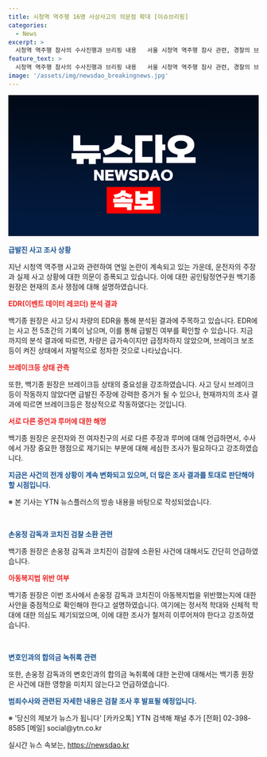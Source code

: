```yaml
---
title: 시청역 역주행 16명 사상사고의 의문점 확대 [이슈브리핑]
categories:
  - News
excerpt: >
  시청역 역주행 참사의 수사진행과 브리핑 내용   서울 시청역 역주행 참사 관련, 경찰의 브리핑과 수사 내용이 주목받았다. 급발진 주장에 대한 분석, 사고 전 기록 확인, 그리고 택시 돌진 사고의 추가 발생에 관심이 쏠리는 가운데, 사망자의 검찰 소환과 관련된 주요 쟁점이 논의되고 있다. 해당 사고에 대한 수사 결과와 브리핑 내용은 이목을 끌고 있으며, 사건에 관한 최신 속보와 명확한 사고 원인 규명에 대한 기대감이 커지고 있다.
feature_text: >
  시청역 역주행 참사의 수사진행과 브리핑 내용   서울 시청역 역주행 참사 관련, 경찰의 브리핑과 수사 내용이 주목받았다. 급발진 주장에 대한 분석, 사고 전 기록 확인, 그리고 택시 돌진 사고의 추가 발생에 관심이 쏠리는 가운데, 사망자의 검찰 소환과 관련된 주요 쟁점이 논의되고 있다. 해당 사고에 대한 수사 결과와 브리핑 내용은 이목을 끌고 있으며, 사건에 관한 최신 속보와 명확한 사고 원인 규명에 대한 기대감이 커지고 있다.
image: '/assets/img/newsdao_breakingnews.jpg'
---
```


<p><img src="/assets/img/newsdao_breakingnews.jpg" alt="pcversion 속보" /></p>

<p><b><span style="color: #1a5490;">급발진 사고 조사 상황</span></b></p>

<p>지난 시청역 역주행 사고와 관련하여 연일 논란이 계속되고 있는 가운데, 운전자의 주장과 실제 사고 상황에 대한 의문이 증폭되고 있습니다. 이에 대한 공인탐정연구원 백기종 원장은 현재의 조사 쟁점에 대해 설명하였습니다.</p>

<p><b><span style="color: #ee2323;">EDR(이벤트 데이터 레코더) 분석 결과</span></b></p>

<p>백기종 원장은 사고 당시 차량의 EDR을 통해 분석된 결과에 주목하고 있습니다. EDR에는 사고 전 5초간의 기록이 남으며, 이를 통해 급발진 여부를 확인할 수 있습니다. 지금까지의 분석 결과에 따르면, 차량은 급가속이지만 급정차하지 않았으며, 브레이크 보조등이 켜진 상태에서 자발적으로 정차한 것으로 나타났습니다.</p>

<p><b><span style="color: #ee2323;">브레이크등 상태 관측</span></b></p>

<p>또한, 백기종 원장은 브레이크등 상태의 중요성을 강조하였습니다. 사고 당시 브레이크등이 작동하지 않았다면 급발진 주장에 강력한 증거가 될 수 있으나, 현재까지의 조사 결과에 따르면 브레이크등은 정상적으로 작동하였다는 것입니다.</p>

<p><b><span style="color: #ee2323;">서로 다른 증언과 루머에 대한 해명</span></b></p>

<p>백기종 원장은 운전자와 전 여자친구의 서로 다른 주장과 루머에 대해 언급하면서, 수사에서 가장 중요한 쟁점으로 제기되는 부분에 대해 세심한 조사가 필요하다고 강조하였습니다.</p>

<p><b><span style="color: #1a5490;">지금은 사건의 전개 상황이 계속 변화되고 있으며, 더 많은 조사 결과를 토대로 판단해야 할 시점입니다.</span></b></p>

<p>※ 본 기사는 YTN 뉴스플러스의 방송 내용을 바탕으로 작성되었습니다.</p>

<p data-ke-size="size16">&nbsp;</p>

<p><b><span style="color: #1a5490;">손웅정 감독과 코치진 검찰 소환 관련</span></b></p>

<p>백기종 원장은 손웅정 감독과 코치진이 검찰에 소환된 사건에 대해서도 간단히 언급하였습니다.</p>

<p><b><span style="color: #ee2323;">아동복지법 위반 여부</span></b></p>

<p>백기종 원장은 이번 조사에서 손웅정 감독과 코치진이 아동복지법을 위반했는지에 대한 사안을 중점적으로 확인해야 한다고 설명하였습니다. 여기에는 정서적 학대와 신체적 학대에 대한 의심도 제기되었으며, 이에 대한 조사가 철저히 이루어져야 한다고 강조하였습니다.</p>

<p data-ke-size="size16">&nbsp;</p>

<p><b><span style="color: #1a5490;">변호인과의 합의금 녹취록 관련</span></b></p>

<p>또한, 손웅정 감독과의 변호인과의 합의금 녹취록에 대한 논란에 대해서는 백기종 원장은 사건에 대한 영향을 미치지 않는다고 언급하였습니다.</p>

<p><b><span style="color: #1a5490;">범죄수사와 관련된 자세한 내용은 검찰 조사 후 발표될 예정입니다.</span></b></p>

<p>※ '당신의 제보가 뉴스가 됩니다' [카카오톡] YTN 검색해 채널 추가 [전화] 02-398-8585 [메일] social@ytn.co.kr</p>
실시간 뉴스 속보는, <a href="https://newsdao.kr" rel="dofollow">https://newsdao.kr</a>


